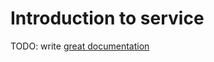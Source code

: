# Introduction to service

TODO: write [great documentation](http://jacobian.org/writing/what-to-write/)
